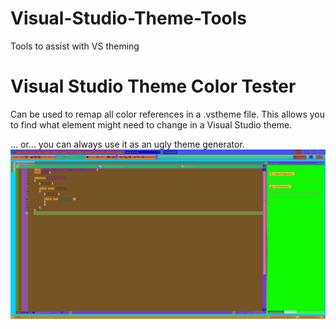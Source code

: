 # Visual-Studio-Theme-Tools
Tools to assist with VS theming

# Visual Studio Theme Color Tester
Can be used to remap all color references in a .vstheme file.
This allows you to find what element might need to change in a Visual Studio theme.

... or... you can always use it as an ugly theme generator.
![ugly Theme](https://github.com/djflan/Visual-Studio-Theme-Tools/blob/main/images/Ugly_Theme.png?raw=true)
